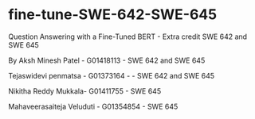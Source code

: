 # fine-tune-SWE-642-SWE-645

Question Answering with a Fine-Tuned BERT - Extra credit SWE 642 and SWE 645 

By Aksh Minesh Patel - G01418113 - SWE 642 and SWE 645

Tejaswidevi penmatsa - G01373164 - - SWE 642 and SWE 645

Nikitha Reddy Mukkala- G01411755 - SWE 645

Mahaveerasaiteja Veluduti - G01354854 - SWE 645
